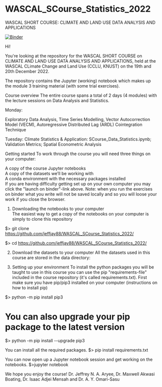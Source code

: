 # WASCAL_SCourse_Statistics_2022
WASCAL SHORT COURSE: CLIMATE AND LAND USE DATA ANALYSIS AND APPLICATIONS


[![Binder](https://mybinder.org/badge_logo.svg)](https://mybinder.org/v2/gh/jeffjay88/WASCAL_SCourse_Statistics_2022/master?labpath=SCourse_Data_Statistics.ipynb)


Hi!

You're looking at the repository for the WASCAL SHORT COURSE on CLIMATE AND LAND USE DATA ANALYSIS AND APPLICATIONS, held at the WASCAL CLimate Change and Land Use (CCLU, KNUST) on the 19th and 20th December 2022.

The repository contains the Jupyter (working) notebook which makes up the module 3 training material (with some trial exercises).

Course overview
The entire course spans a total of 2 days (4 modules) with the lecture sessions on Data Analysis and Statistics.



Monday:

Exploratory Data Analysis, Time Series Modelling, Vector Autocorrection Model (VECM), Autoregressive Distributed Lag (ARDL) Cointegration Technique

Tuesday:
Climate Statistics & Application:  SCourse_Data_Statistics.ipynb;
Validation Metrics; 
Spatial Econometric Analysis 



Getting started
To work through the course you will need three things on your computer: <br />

A copy of the course Jupyter notebooks <br />
A copy of the datasets we’ll be working with <br />
A conda environment with the necessary packages installed <br />
If you are having difficulty getting set up on your own computer you may click the "launch on binder"-link above. Note: when you run the exercises on binder what you write will not be saved locally and so you will loose your work if you close the browser.

1. Downloading the notebooks to your computer<br />
The easiest way to get a copy of the notebooks on your computer is simply to clone this repository<br />

$> git clone https://github.com/jeffjay88/WASCAL_SCourse_Statistics_2022/ <br />

$> cd https://github.com/jeffjay88/WASCAL_SCourse_Statistics_2022/<br />

2. Download the datasets to your computer
All the datasets used in this course are stored in the data directory:


3. Setting up your environment
To install the python packages you will be taught to use in this course you can use the pip "requirements-file" included in the course repository (it's called requirements.txt). First make sure you have pip/pip3 installed on your computer (instructions on how to install pip)

$> python -m pip install pip3

# You can also upgrade your pip package to the latest version
$> python -m pip install --upgrade pip3

You can install all the required packages.
$> pip install requirements.txt

You can now open up a Jupyter notebook session and get working on the notebooks.
$>jupyter notebook

We hope you enjoy the course!
Dr. Jeffrey N. A. Aryee, Dr. Maxwell Akwasi Boating, Dr. Isaac Adjei Mensah and Dr. A. Y. Omari-Sasu
